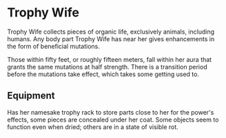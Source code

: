 # Trophy Wife
Trophy Wife collects pieces of organic life, exclusively animals, including humans. Any body part Trophy Wife has near her gives enhancements in the form of beneficial mutations. 

Those within fifty feet, or roughly fifteen meters, fall within her aura that grants the same mutations at half strength. There is a transition period before the mutations take effect, which takes some getting used to.

## Equipment
Has her namesake trophy rack to store parts close to her for the power's effects, some pieces are concealed under her coat. Some objects seem to function even when dried; others are in a state of visible rot.
